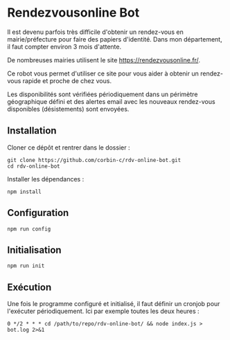# Rendezvousonline Bot

Il est devenu parfois très difficile d'obtenir un rendez-vous en mairie/préfecture
pour faire des papiers d'identité. Dans mon département, il faut compter environ 3
mois d'attente.

De nombreuses mairies utilisent le site <https://rendezvousonline.fr/>.

Ce robot vous permet d'utiliser ce site pour vous aider à obtenir un rendez-vous rapide et proche de chez vous.

Les disponibilités sont vérifiées périodiquement dans un périmètre géographique
défini et des alertes email avec les nouveaux rendez-vous disponibles (désistements)
sont envoyées.

## Installation

Cloner ce dépôt et rentrer dans le dossier :

```
git clone https://github.com/corbin-c/rdv-online-bot.git
cd rdv-online-bot
```

Installer les dépendances :

```
npm install
```

## Configuration

```
npm run config
```

## Initialisation

```
npm run init
```

## Exécution

Une fois le programme configuré et initialisé, il faut définir un cronjob pour
l'exécuter périodiquement. Ici par exemple toutes les deux heures :

```
0 */2 * * * cd /path/to/repo/rdv-online-bot/ && node index.js > bot.log 2>&1
```
